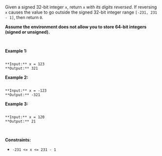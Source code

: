 Given a signed 32-bit integer `x`, return `x` *with its digits reversed*. If reversing `x` causes the value to go outside the signed 32-bit integer range `[-231, 231 - 1]`, then return `0`.


**Assume the environment does not allow you to store 64-bit integers (signed or unsigned).**


 


**Example 1:**



```

**Input:** x = 123
**Output:** 321

```

**Example 2:**



```

**Input:** x = -123
**Output:** -321

```

**Example 3:**



```

**Input:** x = 120
**Output:** 21

```

 


**Constraints:**


* `-231 <= x <= 231 - 1`


